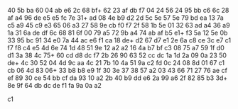 40
5b  ba
60
04	ab  e6
2c
68  bf+
62
23	af	db	f7
04
24	56
24
95  bb	c6
6c
28	af
a4
96	de	e5	e5	fc
7e
31+ ad
08
4e	b9	d2
2d
5c  5e
57
5e	79	bd	ea
13
7a  c5
a9
45	c9	e3
65
06  a3
27
58	9e	cb	f0	f7	2f
58
1b	5e
01
32	63  ad
a4
36	a9
1a
31	6a	de	df
6c
68  81
6f
00	79	a5
72
9b	a4
74
ab	af	b5	e1+	f3
5a
12  5e
0b
33	95	bc
91
34  e0
7a
44	ac  e6	f1
ca
18	de+
d2
67	d7  e1
2e
6a  c8
ce
3c	e7  c1	f7	f8	c4	e5
4d
6e  74
1d
48	51  9e
12
a2	a2
16
4a  b7	bf	c3
08
75  a7
59
1f	d0	d1
3a
38	4c
75+
60	cd	d8	dc	f7
2b
26  90
63
52	cc	dc
1a
1d  2a
09
0a	23	50  de+
4c
30	52
04
4d	9c	aa
4c
21	7b
10
4a	51	9a	c2	fd	0c
24
08  8d
01
67  c1	cb
06
4d  83
06+
33	b8	b8	e9
1f
30  3e
37
38	57	a2
03
43  66
71
27  76  ae	cf	ef
89
30	ce
54
bb	cf  da
93
10	a2
2b
40	b9	dd	e6
2a
99  a6
2f
82	85  b3
3d+
8e	9f
64
db	dc	de	f1  fa	9a	0a	a2

c1
